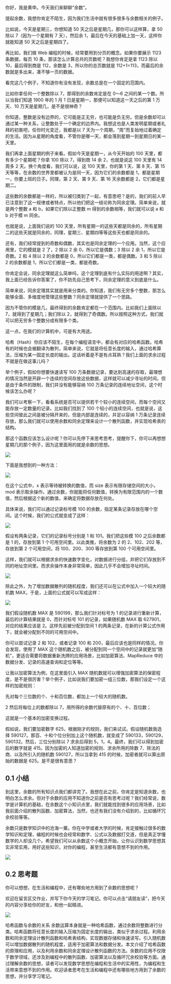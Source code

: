 你好，我是黄申。今天我们来聊聊“余数”。

提起余数，我想你肯定不陌生，因为我们生活中就有很多很多与余数相关的例子。

比如说，今天是星期三，你想知道 50 天之后是星期几，那你可以这样算，拿 50 除以 7（因为一个星期有 7 天），然后余 1，最后在今天的基础上加一天，这样你就能知道 50 天之后是星期四了。

再比如，我们做 Web 编程的时候，经常要用到分页的概念。如果你要展示 1123 条数据，每页 10 条，那该怎么计算总共的页数呢？我想你肯定是拿 1123 除以 10，最后得到商是 112，余数是 3，所以你的总页数就是 112+1=113，而最后的余数就是多出来，凑不够一页的数据。

看完这几个例子，不知道你有没有发现，余数总是在一个固定的范围内。

比如你拿任何一个整数除以 7，那得到的余数肯定是在 0～6 之间的某一个数。所以当我们知道 1900 年的 1 月 1 日是星期一，那便可以知道这一天之后的第 1 万天、10 万天是星期几，是不是很神奇？

你知道，整数是没有边界的，它可能是正无穷，也可能是负无穷。但是余数却可以通过某一种关系，让整数处于一个确定的边界内。我想这也是人类发明星期或者礼拜的初衷吧，任你时光变迁，我都是以 7 天为一个周期，“周”而复始地过着确定的生活。因为从星期的角度看，不管你是哪一天，都会落到星期一到星期日的某一天里。

我们再拿上面星期的例子来看。假如今天是星期一，从今天开始的 100 天里，都有多少个星期呢？你拿 100 除以 7，得到商 14 余 2，也就是说这 100 天里有 14 周多 2 天。换个角度看，我们可以说，这 100 天里，你的第 1 天、第 8 天、第 15 天等等，在余数的世界里都被认为是同一天，因为它们的余数都是 1，都是星期一，你要上班的日子。同理，第 2 天、第 9 天、第 16 天余数都是 2，它们都是星期二。

这些数的余数都是一样的，所以被归类到了一起，有意思吧？是的，我们的前人早已注意到了这一规律或者特点，所以他们把这一结论称为同余定理。简单来说，就是两个整数 a 和 b，如果它们除以正整数 m 得到的余数相等，我们就可以说 a 和 b 对于模 m 同余。

也就是说，上面我们说的 100 天里，所有星期一的这些天都是同余的，所有星期二的这些天就是同余的，同理，星期三、星期四等等这些天也都是同余的。

还有，我们经常提到的奇数和偶数，其实也是同余定理的一个应用。当然，这个应用里，它的模就是 2 了，2 除以 2 余 0，所以它是偶数；3 除以 2 余 1，所以它是奇数。2 和 4 除以 2 的余数都是 0，所以它们都是一类，都是偶数。3 和 5 除以 2 的余数都是 1，所以它们都是一类，都是奇数。

你肯定会说，同余定理就这么简单吗，这个定理到底有什么实际的用途啊？其实，我上面已经告诉你答案了，你不妨先自己思考下，同余定理的意义到底是什么。

简单来说，同余定理其实就是用来分类的。你知道，我们有无穷多个整数，那怎么能够全面、多维度地管理这些整数？同余定理就提供了一个思路。

因为不管你的模是几，最终得到的余数肯定都在一个范围内。比如我们上面除以 7，就得到了星期几；我们除以 2，就得到了奇偶数。所以按照这种方式，我们就可以把无穷多个整数分成有限多个类。

这一点，在我们的计算机中，可是有大用途。

哈希（Hash）你应该不陌生，在每个编程语言中，都会有对应的哈希函数。哈希有的时候也会被翻译为散列，简单来说，它就是将任意长度的输入，通过哈希算法，压缩为某一固定长度的输出。这话听着是不是有点耳熟？我们上面的求余过程不就是在做这事儿吗？

举个例子，假如你想要快速读写 100 万条数据记录，要达到高速的存取，最理想的情况当然是开辟一个连续的空间存放这些数据，这样就可以减少寻址的时间。但是由于条件的限制，我们并没有能够容纳 100 万条记录的连续地址空间，这个时候该怎么办呢？

我们可以考察一下，看看系统是否可以提供若干个较小的连续空间，而每个空间又能存放一定数量的记录。比如我们找到了 100 个较小的连续空间，也就是说，这些空间彼此之间是被分隔开来的，但是内部是连续的，并足以容纳 1 万条记录连续存放，那么我们就可以使用余数和同余定理来设计一个散列函数，并实现哈希表的结构。

那这个函数应该怎么设计呢？你可以先停下来思考思考，提醒你下，你可以再想想星期几的那个例子，因为这里面用的就是余数的思想。

![](img/img_f156cef76582b3ee77b038cd2347968d.jpg)

下面是我想到的一种方法：

![](img/img_b32e791f822044f579b80ad2cfe48c58.jpg)

在这个公式中，x 表示等待被转换的数值，而 size 表示有限存储空间的大小，mod 表示取余操作。通过余数，你就能将任何数值，转换为有限范围内的一个数值，然后根据这个新的数值，来确定将数据存放在何处。

具体来说，我们可以通过记录标号模 100 的余数，指定某条记录存放在哪个空间。这个时候，我们的公式就变成了这样：

![](img/img_fe96e521ed9d0a574ddaeeb0f00bbaac.jpg)

假设有两条记录，它们的记录标号分别是 1 和 101。我们把这些模 100 之后余数都是 1 的，存放到第 1 个可用空间里。以此类推，将余数为 2 的 2、102、202 等，存放到第 2 个可用空间，将 100、200、300 等存放到第 100 个可用空间里。

这样，我们就可以根据求余的快速数字变化，对数据进行分组，并把它们存放到不同的地址空间里。而求余操作本身非常简单，因此几乎不会增加寻址时间。

![](img/img_372f09d2ff666150fd2855506a84f02c.jpg)

除此之外，为了增加数据散列的随机程度，我们还可以在公式中加入一个较大的随机数 MAX，于是，上面的公式就可以写成这样：

![](img/img_78a943e119d823d39cdcaf35a75a42c0.jpg)

我们假设随机数 MAX 是 590199，那么我们针对标号为 1 的记录进行重新计算，最后的计算结果就是 0，而针对标号 101 的记录，如果随机数 MAX 取 627901，对应的结果应该是 2。这样先前被分配到空间 1 的两条记录，在新的计算公式作用下，就会被分配到不同的可用空间中。

你可以尝试记录 2 和 102，或者记录 100 和 200，最后应该也是同样的情况。你会发现，使用了 MAX 这个随机数之后，被分配到同一个空间中的记录就更加“随机”，更适合需要将数据重新洗牌的应用场景，比如加密算法、MapReduce 中的数据分发、记录的高速查询和定位等等。

让我以加密算法为例，在这里面引入 MAX 随机数就可以增强加密算法的保密程度，是不是很厉害？举个例子，比如说我们要加密一组三位数，那我们设定一个这样的加密规则：

先对每个三位数的个、十和百位数，都加上一个较大的随机数。

2 然后将每位上的数都除以 7，用所得的余数代替原有的个、十、百位数；

这就是一个基本的加密变换过程。

假如说，我们要加密数字 625，根据刚才的规则，我们来试试。假设随机数我选择 590127。那百、十和个位分别加上这个随机数，就变成了 590133，590129，590132。然后，三位分别除以 7 求余后得到 5，1，4。最终，我们可以得到加密后的数字就是 415。因为加密的人知道加密的规则、求余所用的除数 7、除法的商、以及所引入的随机数 590127，所以当拿到 415 的时候，加密者就可以算出原始的数据是 625。是不是很有意思？

## 0.1 小结

到这里，余数的所有知识点我们都讲完了。我想在此之前，你肯定是知道余数，也明白怎么求余。但对于余数的应用不知道你之前是否有思考过呢？我们经常说，数学是计算机的基础，在余数这个小知识点里，我们就能找到很多的应用场景，比如我前面介绍的散列函数、加密算法，当然，也还有我们没有介绍到的，比如循环冗余校验等等。

余数只是数学知识中的沧海一粟。你在中学或者大学的时候，肯定接触过很多的数学知识和定理，编程的时候也会经常和数字、公式以及数据打交道，但是真正学懂数学的人却没几个。希望我们可以从余数这个小概念开始，让你认识到数学思想其实非常实用，用好这些知识，对你的编程，甚至生活都有意想不到的作用。

![](img/img_97a4d55737df060e213a12da82963e5a.jpg)

## 0.2 思考题

你可以想想，在生活和编程中，还有哪些地方用到了余数的思想呢？

欢迎在留言区交作业，并写下你今天的学习笔记。你可以点击“请朋友读”，把今天的内容分享给你的好友，和他一起精进。

![](img/img_d0880927e2a522a038be2d04bf19dfe4.png)

哈希函数与余数的关系 余数运算本身就是一种哈希函数，通过余数将整数进行分类。哈希函数将任意长度的输入压缩为固定长度的输出，类似于求余过程。利用余数和同余定理设计散列函数和哈希表结构，实现数据存储和快速读写。引入随机数可以增加数据散列的随机程度，适用于加密算法和数据分发。本文介绍了哈希函数的原理和应用，以及利用余数和同余定理设计散列函数的方法。余数的应用不仅限于数学领域，还涉及到编程中的散列函数、加密算法以及循环冗余校验等方面。通过理解余数的思想，读者可以发现数学思想在编程和生活中的实用性，为编程和生活带来意想不到的作用。欢迎读者思考在生活和编程中还有哪些地方用到了余数的思想，并分享学习笔记。